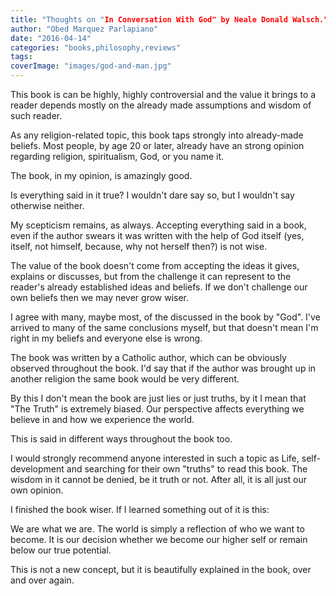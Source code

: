 ```yaml
---
title: "Thoughts on "In Conversation With God" by Neale Donald Walsch."
author: "Obed Marquez Parlapiano"
date: "2016-04-14"
categories: "books,philosophy,reviews"
tags:
coverImage: "images/god-and-man.jpg"
---
```


This book is can be highly, highly controversial and the value it brings to a reader depends mostly on the already made assumptions and wisdom of such reader.

As any religion-related topic, this book taps strongly into already-made beliefs. Most people, by age 20 or later, already have an strong opinion regarding religion, spiritualism, God, or you name it.

The book, in my opinion, is amazingly good.

Is everything said in it true? I wouldn't dare say so, but I wouldn't say otherwise neither.

My scepticism remains, as always. Accepting everything said in a book, even if the author swears it was written with the help of God itself (yes, itself, not himself, because, why not herself then?) is not wise.

The value of the book doesn't come from accepting the ideas it gives, explains or discusses, but from the challenge it can represent to the reader's already established ideas and beliefs. If we don't challenge our own beliefs then we may never grow wiser.

I agree with many, maybe most, of the discussed in the book by "God". I've arrived to many of the same conclusions myself, but that doesn't mean I'm right in my beliefs and everyone else is wrong.

The book was written by a Catholic author, which can be obviously observed throughout the book. I'd say that if the author was brought up in another religion the same book would be very different.

By this I don't mean the book are just lies or just truths, by it I mean that "The Truth" is extremely biased. Our perspective affects everything we believe in and how we experience the world.

This is said in different ways throughout the book too.

I would strongly recommend anyone interested in such a topic as Life, self-development and searching for their own "truths" to read this book. The wisdom in it cannot be denied, be it truth or not. After all, it is all just our own opinion.

I finished the book wiser. If I learned something out of it is this:

We are what we are. The world is simply a reflection of who we want to become. It is our decision whether we become our higher self or remain below our true potential.

This is not a new concept, but it is beautifully explained in the book, over and over again.
